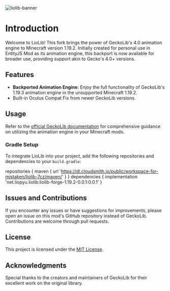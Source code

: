 ![liolib-banner](https://i.ibb.co/dM3r3L1/liolib-banner.png)

# Introduction
Welcome to LioLib! This fork brings the power of GeckoLib's 4.0 animation engine to Minecraft version 1.19.2. Initially created for personal use in EntityJS Mod as its animation engine, this backport is now available for broader use, providing support akin to Gecko's 4.0+ versions.

## Features
- **Backported Animation Engine**: Enjoy the full functionality of GeckoLib's 1.19.3 animation engine in the unsupported Minecraft 1.19.2.
- Built-in Oculus Compat Fix from newer GeckoLib versions.

## Usage
Refer to the [official GeckoLib documentation](https://github.com/bernie-g/geckolib/wiki) for comprehensive guidance on utilizing the animation engine in your Minecraft mods.

### Gradle Setup
To integrate LioLib into your project, add the following repositories and dependencies to your `build.gradle`:

repositories {
maven { url 'https://dl.cloudsmith.io/public/workspace-for-mistaken/liolib-7cz/maven/' }
}
dependencies {
implementation 'net.liopyu.liolib:liolib-forge-1.19.2-0.0.1:0.0.1'
}

## Issues and Contributions
If you encounter any issues or have suggestions for improvements, please open an issue on this mod's GitHub repository instead of GeckoLib. Contributions are welcome through pull requests.

## License
This project is licensed under the [MIT License](https://github.com/liopyu/liolib/blob/master/LICENSE).

## Acknowledgments
Special thanks to the creators and maintainers of GeckoLib for their excellent work on the original library.
